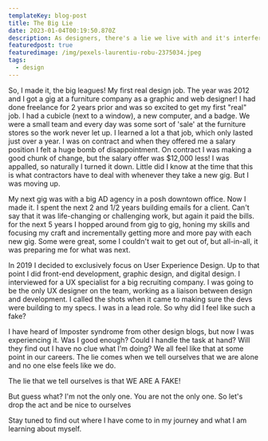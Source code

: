 ```yaml
---
templateKey: blog-post
title: The Big Lie
date: 2023-01-04T00:19:50.870Z
description: As designers, there's a lie we live with and it's interfering with our work.
featuredpost: true
featuredimage: /img/pexels-laurentiu-robu-2375034.jpeg
tags:
  - design
---
```

S﻿o, I made it, the big leagues! My first real design job. The year was 2012 and I got a gig at a furniture company as a graphic and web designer! I had done freelance for 2 years prior and was so excited to get my first "real" job. I had a cubicle (next to a window), a new computer, and a badge. We were a small team and every day was some sort of 'sale' at the furniture stores so the work never let up. I learned a lot a that job, which only lasted just over a year. I was on contract and when they offered me a salary position I felt a huge bomb of disappointment. On contract I was making a good chunk of change, but the salary offer was $12,000 less! I was appalled, so naturally I turned it down. Little did I know at the time that this is what contractors have to deal with whenever they take a new gig. But I was moving up.

My next gig was with a big AD agency in a posh downtown office. Now I made it. I spent the next 2 and 1/2 years building emails for a client. Can't say that it was life-changing or challenging work, but again it paid the bills. for the next 5 years I hopped around from gig to gig, honing my skills and focusing my craft and incrementally getting more and more pay with each new gig. Some were great, some I couldn't wait to get out of, but all-in-all, it was preparing me for what was next.

In 2019 I decided to exclusively focus on User Experience Design. Up to that point I did front-end development, graphic design, and digital design. I interviewed for a UX specialist for a big recruiting company. I was going to be the only UX designer on the team, working as a liaison between design and development. I called the shots when it came to making sure the devs were building to my specs. I was in a lead role. So why did I feel like such a fake?

I﻿ have heard of Imposter syndrome from other design blogs, but now I was experiencing it. Was I good enough? Could I handle the task at hand? Will they find out I have no clue what I'm doing? We all feel like that at some point in our careers. The lie comes when we tell ourselves that we are alone and no one else feels like we do.

The lie that we tell ourselves is that WE ARE A FAKE!

But guess what? I'm not the only one. You are not the only one. So let's drop the act and be nice to ourselves

Stay tuned to find out where I have come to in my journey and what I am learning about myself.